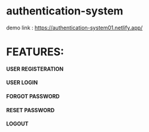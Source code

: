 # authentication-system

demo link : https://authentication-system01.netlify.app/



# FEATURES:

#### USER REGISTERATION
#### USER LOGIN
#### FORGOT PASSWORD
#### RESET PASSWORD
#### LOGOUT
